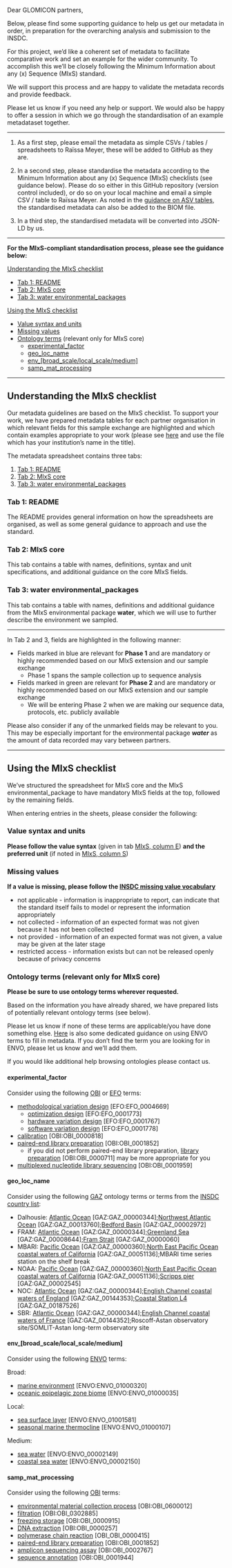 Dear GLOMICON partners, 

Below, please find some supporting guidance to help us get our metadata in order, in preparation for the overarching analysis and submission to the INSDC. 

For this project, we’d like a coherent set of metadata to facilitate comparative work and set an example for the wider community. To accomplish this we’ll be closely following the Minimum Information about any (x) Sequence (MIxS) standard. 

We will support this process and are happy to validate the metadata records and provide feedback.

Please let us know if you need any help or support. We would also be happy to offer a session in which we go through the standardisation of an example metadataset together.

---

1. As a first step, please email the metadata as simple CSVs / tables / spreadsheets to Raïssa Meyer, these will be added to GitHub as they are. 

2. In a second step, please standardise the metadata according to the Minimum Information about any (x) Sequence (MIxS) checklists (see guidance below). Please do so either in this GitHub repository (version control included), or do so on your local machine and email a simple CSV / table to Raïssa Meyer. As noted in the [guidance on ASV tables](https://github.com/GLOMICON/intercomparison/blob/main/guidance/ASVtables.md#data-format), the standardised metadata can also be added to the BIOM file.

3. In a third step, the standardised metadata will be converted into JSON-LD by us. 

---

**For the MIxS-compliant standardisation process, please see the guidance below:**

[Understanding the MIxS checklist](https://github.com/GLOMICON/intercomparison/blob/main/guidance/1_metadata.md#understanding-the-mixs-checklist)
- [Tab 1: README](https://github.com/GLOMICON/intercomparison/blob/main/guidance/metadata.md#tab-1-readme)
- [Tab 2: MIxS core](https://github.com/GLOMICON/intercomparison/blob/main/guidance/metadata.md#tab-2-mixs-core)
- [Tab 3: water environmental_packages](https://github.com/GLOMICON/intercomparison/blob/main/guidance/metadata.md#tab-3-water-environmental_packages)
  
[Using the MIxS checklist](https://github.com/GLOMICON/intercomparison/blob/main/guidance/metadata.md#using-the-mixs-checklist)
- [Value syntax and units](https://github.com/GLOMICON/intercomparison/blob/main/guidance/metadata.md#value-syntax-and-units)
- [Missing values](https://github.com/GLOMICON/intercomparison/blob/main/guidance/metadata.md#missing-values)
- [Ontology terms](https://github.com/GLOMICON/intercomparison/blob/main/guidance/metadata.md#ontology-terms-relevant-only-for-mixs-core) (relevant only for MIxS core)
  - [experimental_factor](https://github.com/GLOMICON/intercomparison/blob/main/guidance/metadata.md#experimental_factor)
  - [geo_loc_name](https://github.com/GLOMICON/intercomparison/blob/main/guidance/metadata.md#geo_loc_name)
  - [env_[broad_scale/local_scale/medium]](https://github.com/GLOMICON/intercomparison/blob/main/guidance/metadata.md#env_broad_scalelocal_scalemedium)
  - [samp_mat_processing](https://github.com/GLOMICON/intercomparison/blob/main/guidance/metadata.md#samp_mat_processing)

--- 

## Understanding the MIxS checklist
Our metadata guidelines are based on the MIxS checklist. To support your work, we have prepared metadata tables for each partner organisation in which relevant fields for this sample exchange are highlighted and which contain examples appropriate to your work (please see [here](https://drive.google.com/drive/folders/16e5EKksO6G4TSGs-XX-KoWC6z5QGGHiO?usp=sharing) and use the file which has your institution’s name in the title). 

The metadata spreadsheet contains three tabs:
1. [Tab 1: README](https://github.com/GLOMICON/intercomparison/blob/main/guidance/metadata.md#tab-1-readme)
2. [Tab 2: MIxS core](https://github.com/GLOMICON/intercomparison/blob/main/guidance/metadata.md#tab-2-mixs-core)
3. [Tab 3: water environmental_packages](https://github.com/GLOMICON/intercomparison/blob/main/guidance/metadata.md#tab-3-water-environmental_packages)

### Tab 1: README
The README provides general information on how the spreadsheets are organised, as well as some general guidance to approach and use the standard.

### Tab 2: MIxS core
This tab contains a table with names, definitions, syntax and unit specifications, and additional guidance on the core MIxS fields. 

### Tab 3: water environmental_packages
This tab contains a table with names, definitions and additional guidance from the MIxS environmental package **water**, which we will use to further describe the environment we sampled. 

--- 

In Tab 2 and 3, fields are highlighted in the following manner:
- Fields marked in blue are relevant for **Phase 1** and are mandatory or highly recommended based on our MIxS extension and our sample exchange
  - Phase 1 spans the sample collection up to sequence analysis 
- Fields marked in green are relevant for **Phase 2** and are mandatory or highly recommended based on our MIxS extension and our sample exchange
  - We will be entering Phase 2 when we are making our sequence data, protocols, etc. publicly available

Please also consider if any of the unmarked fields may be relevant to you. This may be especially important for the environmental package **_water_** as the amount of data recorded may vary between partners.

---

## Using the MIxS checklist

We’ve structured the spreadsheet for MIxS core and the MIxS environmental_package to have mandatory MIxS fields at the top, followed by the remaining fields. 

When entering entries in the sheets, please consider the following:

### Value syntax and units
**Please follow the value syntax** (given in tab [MIxS, column E](https://docs.google.com/spreadsheets/d/1iT2DBokrXKkf25EWrUSNeXJXXd1e46um/edit#gid=937998399&range=E:E)) **and the preferred unit** (if noted in [MIxS, column S](https://docs.google.com/spreadsheets/d/1iT2DBokrXKkf25EWrUSNeXJXXd1e46um/edit#gid=937998399&range=S:S))

### Missing values
**If a value is missing, please follow the [INSDC missing value vocabulary](https://ena-docs.readthedocs.io/en/latest/submit/samples/missing-values.html)**
- not applicable - information is inappropriate to report, can indicate that the standard itself fails to model or represent the information appropriately
- not collected - information of an expected format was not given because it has not been collected
- not provided - information of an expected format was not given, a value may be given at the later stage
- restricted access - information exists but can not be released openly because of privacy concerns

### Ontology terms (relevant only for MIxS core)
**Please be sure to use ontology terms wherever requested.**

Based on the information you have already shared, we have prepared lists of potentially relevant ontology terms (see below). 

Please let us know if none of these terms are applicable/you have done something else. [Here](https://github.com/EnvironmentOntology/envo/wiki/ENVO-annotations-for-MIxS-v5) is also some dedicated guidance on using ENVO terms to fill in metadata. If you don’t find the term you are looking for in ENVO, please let us know and we’ll add them.

If you would like additional help browsing ontologies please contact us. 

#### experimental_factor

Consider using the following [OBI](https://www.ebi.ac.uk/ols/ontologies/obi) or [EFO](https://www.ebi.ac.uk/ols/ontologies/efo) terms: 
- [methodological variation design](https://www.ebi.ac.uk/ols/ontologies/efo/terms?iri=http%3A%2F%2Fwww.ebi.ac.uk%2Fefo%2FEFO_0004669&viewMode=All&siblings=true) [EFO:EFO_0004669]
  - [optimization design](https://www.ebi.ac.uk/ols/ontologies/efo/terms?iri=http%3A%2F%2Fwww.ebi.ac.uk%2Fefo%2FEFO_0001773&viewMode=All&siblings=true) [EFO:EFO_0001773]
  - [hardware variation design](https://www.ebi.ac.uk/ols/ontologies/efo/terms?iri=http%3A%2F%2Fwww.ebi.ac.uk%2Fefo%2FEFO_0001767&viewMode=All&siblings=true) [EFO:EFO_0001767]
  - [software variation design](https://www.ebi.ac.uk/ols/ontologies/efo/terms?iri=http%3A%2F%2Fwww.ebi.ac.uk%2Fefo%2FEFO_0001778&viewMode=All&siblings=true) [EFO:EFO_0001778]
- [calibration](https://www.ebi.ac.uk/ols/ontologies/obi/terms?iri=http%3A%2F%2Fpurl.obolibrary.org%2Fobo%2FOBI_0000818&viewMode=All&siblings=true) [OBI:OBI_0000818]
- [paired-end library preparation](https://www.ebi.ac.uk/ols/ontologies/obi/terms?iri=http%3A%2F%2Fpurl.obolibrary.org%2Fobo%2FOBI_0001852&viewMode=All&siblings=true) [OBI:OBI_0001852]
  - if you did not perform paired-end library preparation, [library preparation](https://www.ebi.ac.uk/ols/ontologies/obi/terms?iri=http%3A%2F%2Fpurl.obolibrary.org%2Fobo%2FOBI_0000711&viewMode=All&siblings=true) [OBI:OBI_0000711] may be more appropriate for you
- [multiplexed nucleotide library sequencing](https://www.ebi.ac.uk/ols/ontologies/obi/terms?iri=http%3A%2F%2Fpurl.obolibrary.org%2Fobo%2FOBI_0001959&viewMode=All&siblings=true) [OBI:OBI_0001959]

#### geo_loc_name
Consider using the following [GAZ](https://www.ebi.ac.uk/ols/ontologies/gaz) ontology terms or terms from the [INSDC country list](http://insdc.org/country.html):
- Dalhousie: [Atlantic Ocean](https://www.ebi.ac.uk/ols/ontologies/gaz/terms?iri=http%3A%2F%2Fpurl.obolibrary.org%2Fobo%2FGAZ_00000344&lang=en&viewMode=All&siblings=false) [GAZ:GAZ_00000344];[Northwest Atlantic Ocean](https://www.ebi.ac.uk/ols/ontologies/gaz/terms?iri=http%3A%2F%2Fpurl.obolibrary.org%2Fobo%2FGAZ_00013760&lang=en&viewMode=All&siblings=false) [GAZ:GAZ_00013760];[Bedford Basin](https://www.ebi.ac.uk/ols/ontologies/gaz/terms?iri=http%3A%2F%2Fpurl.obolibrary.org%2Fobo%2FGAZ_00002972) [GAZ:GAZ_00002972]
- FRAM: [Atlantic Ocean](https://www.ebi.ac.uk/ols/ontologies/gaz/terms?iri=http%3A%2F%2Fpurl.obolibrary.org%2Fobo%2FGAZ_00000344&lang=en&viewMode=All&siblings=false) [GAZ:GAZ_00000344];[Greenland Sea](https://www.ebi.ac.uk/ols/ontologies/gaz/terms?iri=http%3A%2F%2Fpurl.obolibrary.org%2Fobo%2FGAZ_00008644) [GAZ:GAZ_00008644];[Fram Strait](https://www.ebi.ac.uk/ols/ontologies/gaz/terms?iri=http%3A%2F%2Fpurl.obolibrary.org%2Fobo%2FGAZ_00000060) [GAZ:GAZ_00000060]
- MBARI: [Pacific Ocean](https://www.ebi.ac.uk/ols/ontologies/gaz/terms?iri=http%3A%2F%2Fpurl.obolibrary.org%2Fobo%2FGAZ_00000360&lang=en&viewMode=All&siblings=false) [GAZ:GAZ_00000360];[North East Pacific Ocean coastal waters of California](https://www.ebi.ac.uk/ols/ontologies/gaz/terms?iri=http%3A%2F%2Fpurl.obolibrary.org%2Fobo%2FGAZ_00051136) [GAZ:GAZ_00051136];MBARI time series station on the shelf break
- NOAA: [Pacific Ocean](https://www.ebi.ac.uk/ols/ontologies/gaz/terms?iri=http%3A%2F%2Fpurl.obolibrary.org%2Fobo%2FGAZ_00000360&lang=en&viewMode=All&siblings=false) [GAZ:GAZ_00000360];[North East Pacific Ocean coastal waters of California](https://www.ebi.ac.uk/ols/ontologies/gaz/terms?iri=http%3A%2F%2Fpurl.obolibrary.org%2Fobo%2FGAZ_00051136) [GAZ:GAZ_00051136];[Scripps pier](https://www.ebi.ac.uk/ols/ontologies/gaz/terms?iri=http%3A%2F%2Fpurl.obolibrary.org%2Fobo%2FGAZ_00002545) [GAZ:GAZ_00002545]
- NOC: [Atlantic Ocean](https://www.ebi.ac.uk/ols/ontologies/gaz/terms?iri=http%3A%2F%2Fpurl.obolibrary.org%2Fobo%2FGAZ_00000344&lang=en&viewMode=All&siblings=false) [GAZ:GAZ_00000344];[English Channel coastal waters of England](https://www.ebi.ac.uk/ols/ontologies/gaz/terms?iri=http%3A%2F%2Fpurl.obolibrary.org%2Fobo%2FGAZ_00144353) [GAZ:GAZ_00144353];[Coastal Station L4](https://www.ebi.ac.uk/ols/ontologies/gaz/terms?iri=http%3A%2F%2Fpurl.obolibrary.org%2Fobo%2FGAZ_00187526) [GAZ:GAZ_00187526]
- SBR: [Atlantic Ocean](https://www.ebi.ac.uk/ols/ontologies/gaz/terms?iri=http%3A%2F%2Fpurl.obolibrary.org%2Fobo%2FGAZ_00000344&lang=en&viewMode=All&siblings=false) [GAZ:GAZ_00000344];[English Channel coastal waters of France](https://www.ebi.ac.uk/ols/ontologies/gaz/terms?iri=http%3A%2F%2Fpurl.obolibrary.org%2Fobo%2FGAZ_00144352) [GAZ:GAZ_00144352];Roscoff-Astan observatory site/SOMLIT-Astan long-term observatory site

#### env_[broad_scale/local_scale/medium]
Consider using the following [ENVO](https://www.ebi.ac.uk/ols/ontologies/envo) terms:

Broad:
- [marine environment](https://www.ebi.ac.uk/ols/ontologies/envo/terms?iri=http%3A%2F%2Fpurl.obolibrary.org%2Fobo%2FENVO_01000320&viewMode=All&siblings=true) [ENVO:ENVO_01000320]
- [oceanic epipelagic zone biome](https://www.ebi.ac.uk/ols/ontologies/envo/terms?iri=http%3A%2F%2Fpurl.obolibrary.org%2Fobo%2FENVO_01000035&viewMode=All&siblings=false) [ENVO:ENVO_01000035]

Local:
- [sea surface layer](https://www.ebi.ac.uk/ols/ontologies/envo/terms?iri=http%3A%2F%2Fpurl.obolibrary.org%2Fobo%2FENVO_01001581) [ENVO:ENVO_01001581]
- [seasonal marine thermocline](https://www.ebi.ac.uk/ols/ontologies/envo/terms?iri=http%3A%2F%2Fpurl.obolibrary.org%2Fobo%2FENVO_01000107) [ENVO:ENVO_01000107]

Medium:
- [sea water](https://www.ebi.ac.uk/ols/ontologies/envo/terms?iri=http%3A%2F%2Fpurl.obolibrary.org%2Fobo%2FENVO_00002149) [ENVO:ENVO_00002149]
- [coastal sea water](https://www.ebi.ac.uk/ols/ontologies/envo/terms?iri=http%3A%2F%2Fpurl.obolibrary.org%2Fobo%2FENVO_00002150) [ENVO:ENVO_00002150]

#### samp_mat_processing
Consider using the following [OBI](https://www.ebi.ac.uk/ols/ontologies/obi) terms:
- [environmental material collection process](https://www.ebi.ac.uk/ols/ontologies/obi/terms?iri=http%3A%2F%2Fpurl.obolibrary.org%2Fobo%2FOBI_0600012&viewMode=All&siblings=true) [OBI:OBI_0600012]
- [filtration](https://www.ebi.ac.uk/ols/ontologies/obi/terms?iri=http%3A%2F%2Fpurl.obolibrary.org%2Fobo%2FOBI_0302885&viewMode=All&siblings=true) [OBI:OBI_0302885]
- [freezing storage](https://www.ebi.ac.uk/ols/ontologies/obi/terms?iri=http%3A%2F%2Fpurl.obolibrary.org%2Fobo%2FOBI_0000915&viewMode=All&siblings=true) [OBI:OBI_0000915]
- [DNA extraction](https://www.ebi.ac.uk/ols/ontologies/obi/terms?iri=http%3A%2F%2Fpurl.obolibrary.org%2Fobo%2FOBI_0000257&viewMode=All&siblings=true) [OBI:OBI_0000257]
- [polymerase chain reaction](https://www.ebi.ac.uk/ols/ontologies/obi/terms?iri=http%3A%2F%2Fpurl.obolibrary.org%2Fobo%2FOBI_0000415&viewMode=All&siblings=true) [OBI_OBI_0000415]
- [paired-end library preparation](https://www.ebi.ac.uk/ols/ontologies/obi/terms?iri=http%3A%2F%2Fpurl.obolibrary.org%2Fobo%2FOBI_0001852&viewMode=All&siblings=true) [OBI:OBI_0001852]
- [amplicon sequencing assay](https://www.ebi.ac.uk/ols/ontologies/obi/terms?iri=http%3A%2F%2Fpurl.obolibrary.org%2Fobo%2FOBI_0002767&viewMode=All&siblings=true) [OBI:OBI_0002767]
- [sequence annotation](https://www.ebi.ac.uk/ols/ontologies/obi/terms?iri=http%3A%2F%2Fpurl.obolibrary.org%2Fobo%2FOBI_0001944&viewMode=All&siblings=true) [OBI:OBI_0001944]

 
 
 
 
